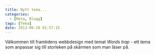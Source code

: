 ```yaml
---
title: Nytt tema...
categories:
  - [Meta, Blogg]
tags: [Tema]
date: 2013-06-20 01:57:15
---
```

Välkommen till framtidens webbdesign med temat *Words trap* - ett tema som anpassar sig till storleken på skärmen som man läser på.
